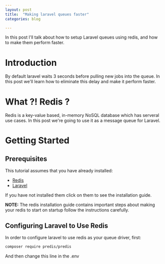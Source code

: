 ```yaml
---
layout: post
title:  "Making laravel queues faster"
categories: blog

---
```


In this post I'll talk about how to setup Laravel queues using redis, and how
to make them perform faster.

# Introduction
By default laravel waits 3 seconds before pulling new jobs into the queue. In
this post we'll learn how to eliminate this delay and make it perform faster.

# What ?! Redis ?
Redis is a key-value based, in-memory NoSQL database which has serveral use 
cases. In this post we're going to use it as a message queue for Laravel.

# Getting Started

## Prerequisites

This tutorial assumes that you have already installed:

* [Redis](https://www.digitalocean.com/community/tutorials/how-to-install-and-configure-redis-on-ubuntu-16-04)
* [Laravel](https://laravel.com/docs/5.4/installation)

If you have not installed them click on them to see the installation guide.

**NOTE:** The redis installation guide contains important steps about making
your redis to start on startup follow the instructions carefully.

## Configuring Laravel to Use Redis

In order to configure laravel to use redis as your queue driver, 
first:

```sh
composer require predis/predis
```

And then change this line in the .env

```sh
```

